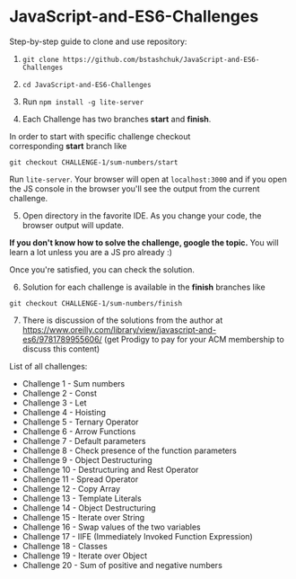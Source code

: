 # JavaScript-and-ES6-Challenges


Step-by-step guide to clone and use repository:

1. `git clone https://github.com/bstashchuk/JavaScript-and-ES6-Challenges`

2. `cd JavaScript-and-ES6-Challenges`

3. Run `npm install -g lite-server`

4. Each Challenge has two branches **start** and **finish**.

In order to start with specific challenge checkout corresponding **start** branch like

`git checkout CHALLENGE-1/sum-numbers/start`

Run `lite-server`. Your browser will open at `localhost:3000` and if you open the JS console in the browser you'll see the output from the current challenge.

5. Open directory in the favorite IDE. As you change your code, the browser output will update.

**If you don't know how to solve the challenge, google the topic.** You will learn a lot unless you are a JS pro already :)

Once you're satisfied, you can check the solution. 

6. Solution for each challenge is available in the **finish** branches like

`git checkout CHALLENGE-1/sum-numbers/finish`

7. There is discussion of the solutions from the author at https://www.oreilly.com/library/view/javascript-and-es6/9781789955606/ (get Prodigy to pay for your ACM membership to discuss this content)


List of all challenges:

- Challenge 1 - Sum numbers
- Challenge 2 - Const
- Challenge 3 - Let
- Challenge 4 - Hoisting
- Challenge 5 - Ternary Operator
- Challenge 6 - Arrow Functions
- Challenge 7 - Default parameters
- Challenge 8 - Check presence of the function parameters
- Challenge 9 - Object Destructuring
- Challenge 10 - Destructuring and Rest Operator
- Challenge 11 - Spread Operator
- Challenge 12 - Copy Array
- Challenge 13 - Template Literals
- Challenge 14 - Object Destructuring
- Challenge 15 - Iterate over String
- Challenge 16 - Swap values of the two variables
- Challenge 17 - IIFE (Immediately Invoked Function Expression)
- Challenge 18 - Classes
- Challenge 19 - Iterate over Object
- Challenge 20 - Sum of positive and negative numbers
